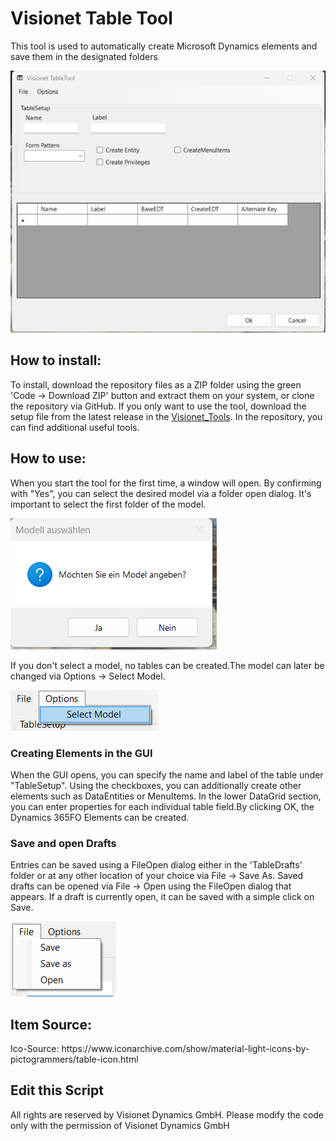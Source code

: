 <h1>Visionet Table Tool</h1>
<p>
  This tool is used to automatically create Microsoft Dynamics elements and save them in the designated folders
</p>
<img src="https://github.com/lucaborgmann/RD_TableTool_WinForms/blob/master/Screenshots/TableTool_Screenshot.png" alt="GUI des TableTools">
<h2>How to install:</h2>
<p>
To install, download the repository files as a ZIP folder using the green 'Code → Download ZIP' button and extract them on your system, or clone the repository via GitHub. If you only want to use the tool, download the setup file from the latest release in the 
  <a href="https://github.com/roedl-dynamics/RD_Tools">Visionet_Tools</a>.
  In the repository, you can find additional useful tools.
</p>
<h2>How to use:</h2>
<p>
  When you start the tool for the first time, a window will open. By confirming with "Yes", you can select the desired model via a folder open dialog. It's important to select the first folder of the model.
</p>
<img src="https://github.com/lucaborgmann/RD_TableTool_WinForms/blob/master/Screenshots/FirstOpen_Screenshot.png" alt="First Dialog">
<p>
  If you don't select a model, no tables can be created.The model can later be changed via Options → Select Model. 
</p>
 <img src="https://github.com/lucaborgmann/RD_TableTool_WinForms/blob/master/Screenshots/OptionsOpen_Screenshot.png" alt="">
<h3>Creating Elements in the GUI</h3>
<p>
  When the GUI opens, you can specify the name and label of the table under "TableSetup". Using the checkboxes, you can additionally create other elements such as DataEntities or MenuItems.
  In the lower DataGrid section, you can enter properties for each individual table field.By clicking OK, the Dynamics 365FO Elements can be created.
</p>
<h3>Save and open Drafts</h3>
<p>
Entries can be saved using a FileOpen dialog either in the 'TableDrafts' folder or at any other location of your choice via File → Save As.
Saved drafts can be opened via File → Open using the FileOpen dialog that appears. If a draft is currently open, it can be saved with a simple click on Save.
</p>
 <img src="https://github.com/lucaborgmann/RD_TableTool_WinForms/blob/master/Screenshots/FileMenuItem.png" alt="">


<h2>Item Source:</h2>
Ico-Source: https://www.iconarchive.com/show/material-light-icons-by-pictogrammers/table-icon.html


<h2>Edit this Script </h2>
<p>
  All rights are reserved by Visionet Dynamics GmbH. Please modify the code only with the permission of Visionet Dynamics GmbH
</p>
